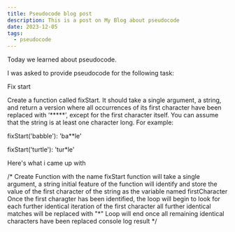 ```yaml
---
title: Pseudocode blog post
description: This is a post on My Blog about pseudocode
date: 2023-12-05
tags:
  - pseudocode
---
```

Today we learned about pseudocode. 

I was asked to provide pseudocode for the following task:

Fix start

Create a function called fixStart. It should take a single argument, a string, and return a version where all occurrences of its first character have been replaced with ‘*****’, except for the first character itself. You can assume that the string is at least one character long. For example:


fixStart('babble'): 'ba**le'

fixStart('turtle'): 'tur*le'


Here's what i came up with

/* 
Create Function with the name fixStart
  function will take a single argument, a     string
  initial feature of the function will       identify and store the value of the first character of the string as the variable named firstCharacter
Once the first charagter has been identified, the loop will begin to look for each further identical iteration of the first character
all further identical matches will be replaced with "*"
Loop will end once all remaining identical characters have been replaced
console log result
*/